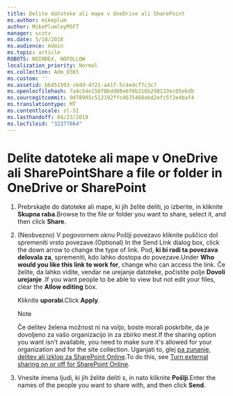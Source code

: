 ```yaml
---
title: Delite datoteke ali mape v OneDrive ali SharePoint
ms.author: mikeplum
author: MikePlumleyMSFT
manager: scotv
ms.date: 5/18/2018
ms.audience: Admin
ms.topic: article
ROBOTS: NOINDEX, NOFOLLOW
localization_priority: Normal
ms.collection: Adm_O365
ms.custom: ''
ms.assetid: b6d51993-c6dd-4721-a41f-5c4edcf7c3c7
ms.openlocfilehash: 7a4c54e158f0bdd08e6f0b216b298133ec05ebdb
ms.sourcegitcommit: 9d78905c512192ffc4675468abd2efc5f2e4baf4
ms.translationtype: MT
ms.contentlocale: sl-SI
ms.lasthandoff: 04/23/2019
ms.locfileid: "32377864"
---
```

# <a name="share-a-file-or-folder-in-onedrive-or-sharepoint"></a><span data-ttu-id="8fd50-102">Delite datoteke ali mape v OneDrive ali SharePoint</span><span class="sxs-lookup"><span data-stu-id="8fd50-102">Share a file or folder in OneDrive or SharePoint</span></span>

1. <span data-ttu-id="8fd50-103">Prebrskajte do datoteke ali mape, ki jih želite deliti, jo izberite, in kliknite **Skupna raba**.</span><span class="sxs-lookup"><span data-stu-id="8fd50-103">Browse to the file or folder you want to share, select it, and then click **Share**.</span></span>
    
2. <span data-ttu-id="8fd50-104">(Neobvezno) V pogovornem oknu Pošlji povezavo kliknite puščico dol spremeniti vrsto povezave.</span><span class="sxs-lookup"><span data-stu-id="8fd50-104">(Optional) In the Send Link dialog box, click the down arrow to change the type of link.</span></span> <span data-ttu-id="8fd50-105">Pod, **ki bi radi ta povezava delovala za**, spremeniti, kdo lahko dostopa do povezave.</span><span class="sxs-lookup"><span data-stu-id="8fd50-105">Under **Who would you like this link to work for**, change who can access the link.</span></span> <span data-ttu-id="8fd50-106">Če želite, da lahko vidite, vendar ne urejanje datoteke, počistite polje **Dovoli urejanje** .</span><span class="sxs-lookup"><span data-stu-id="8fd50-106">If you want people to be able to view but not edit your files, clear the **Allow editing** box.</span></span> 
    
    <span data-ttu-id="8fd50-107">Kliknite **uporabi**.</span><span class="sxs-lookup"><span data-stu-id="8fd50-107">Click **Apply**.</span></span>
    
    > [!NOTE]
    > <span data-ttu-id="8fd50-108">Če delitev želena možnost ni na voljo, boste morali poskrbite, da je dovoljeno za vašo organizacijo in za zbirko mest.</span><span class="sxs-lookup"><span data-stu-id="8fd50-108">If the sharing option you want isn't available, you need to make sure it's allowed for your organization and for the site collection.</span></span> <span data-ttu-id="8fd50-109">Uganjati to, glej [pa zunanje, delitev ali izklop za SharePoint Online](https://go.microsoft.com/fwlink/?linkid=866426).</span><span class="sxs-lookup"><span data-stu-id="8fd50-109">To do this, see [Turn external sharing on or off for SharePoint Online](https://go.microsoft.com/fwlink/?linkid=866426).</span></span> 
  
3. <span data-ttu-id="8fd50-110">Vnesite imena ljudi, ki jih želite deliti s, in nato kliknite **Pošlji**.</span><span class="sxs-lookup"><span data-stu-id="8fd50-110">Enter the names of the people you want to share with, and then click **Send**.</span></span>
    


